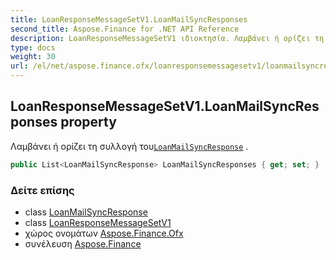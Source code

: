```yaml
---
title: LoanResponseMessageSetV1.LoanMailSyncResponses
second_title: Aspose.Finance for .NET API Reference
description: LoanResponseMessageSetV1 ιδιοκτησία. Λαμβάνει ή ορίζει τη συλλογή τουLoanMailSyncResponse .
type: docs
weight: 30
url: /el/net/aspose.finance.ofx/loanresponsemessagesetv1/loanmailsyncresponses/
---
```

## LoanResponseMessageSetV1.LoanMailSyncResponses property

Λαμβάνει ή ορίζει τη συλλογή του[`LoanMailSyncResponse`](../../../aspose.finance.ofx.loan/loanmailsyncresponse/) .

```csharp
public List<LoanMailSyncResponse> LoanMailSyncResponses { get; set; }
```

### Δείτε επίσης

* class [LoanMailSyncResponse](../../../aspose.finance.ofx.loan/loanmailsyncresponse/)
* class [LoanResponseMessageSetV1](../)
* χώρος ονομάτων [Aspose.Finance.Ofx](../../loanresponsemessagesetv1/)
* συνέλευση [Aspose.Finance](../../../)


